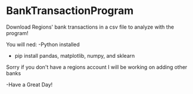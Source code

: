 # BankTransactionProgram
Download Regions' bank transactions in a csv file to analyze with the program!

You will ned:
-Python installed
- pip install pandas, matplotlib, numpy, and sklearn

Sorry if you don't have a regions account I will be working on adding other banks

-Have a Great Day!
